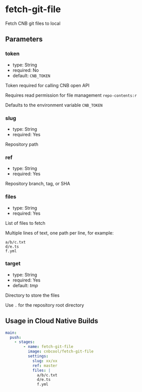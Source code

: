 # fetch-git-file

Fetch CNB git files to local

## Parameters

### token

- type: String
- required: No
- default: `CNB_TOKEN`

Token required for calling CNB open API

Requires read permission for file management `repo-contents:r`

Defaults to the environment variable `CNB_TOKEN`

### slug

- type: String
- required: Yes

Repository path

### ref

- type: String
- required: Yes

Repository branch, tag, or SHA

### files

- type: String
- required: Yes

List of files to fetch

Multiple lines of text, one path per line, for example:

```shell
a/b/c.txt
d/e.ts
f.yml
```

### target

- type: String
- required: Yes
- default: _tmp_

Directory to store the files

Use `.` for the repository root directory

## Usage in Cloud Native Builds

```yaml
main:
  push:
    - stages:
        - name: fetch-git-file
          image: cnbcool/fetch-git-file
          settings:
            slug: xx/xx
            ref: master
            files: |
              a/b/c.txt
              d/e.ts
              f.yml
```
